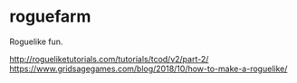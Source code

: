 # roguefarm
Roguelike fun.

http://rogueliketutorials.com/tutorials/tcod/v2/part-2/
https://www.gridsagegames.com/blog/2018/10/how-to-make-a-roguelike/